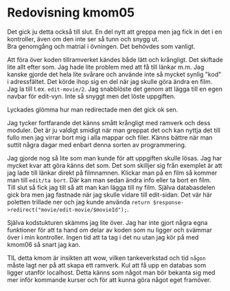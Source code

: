 ---
---
Redovisning kmom05
=========================

Det gick ju detta också till slut. En del nytt att greppa men jag fick in det i en kontroller, även om den inte ser så tunn och snygg ut.  
Bra genomgång och matrial i övningen. Det behövdes som vanligt.

Att föra över koden tillramverket kändes både lätt och krångligt. Det skiftade lite allt efter som. Jag hade lite problem med att få till länkar m.m. Jag kanske gjorde det hela lite svårare och använde inte så mycket synlig "kod" i adressfältet. Det körde ihop sig en del när jag skulle göra ändra en film. Jag la till t.ex. `edit-movie/2`. Jag snabblöste det genom att lägga till en egen navbar för edit-vyn. Inte så snyggt men det löste uppgiften.

Lyckades glömma hur man redirectade men det gick ok sen.

Jag tycker fortfarande det känns smått krångligt med ramverk och dess moduler. Det är ju valdigt smidigt när man greppat det och kan nyttja det till fullo men jag virrar bort mig i alla mappar och filer. Känns bättre när man suttit några dagar med enbart denna sorten av programmering.

Jag gjorde nog så lite som man kunde för att uppgiften skulle lösas. Jag har mycket kvar att göra känns det som. Det som skilljer sig från exemplet är att jag lade till länkar direkt på filmnamnen. Klickar man på en film så kommer man till `edit/ta bort`. Där kan man sedan ändra info eller ta bort en film.  
Till slut så fick jag till så att man kan lägga till ny film. Själva databasdelen gick bra men jag fastnade när jag skulle vidare till edit-sidan. Det vär här poletten trillade ner och jag kunde använda `return $response->redirect("movie/edit-movie/$movieId");`.

Själva kodstukturen skämms jag lite över. Jag har inte gjort några egna funktioner för att ta hand om delar av koden som nu ligger och svämmar över i min kontroller. Ingen tid att ta tag i det nu utan jag kör på med kmom06 så snart jag kan.

TIL detta kmom är insikten att wow, vilken tankeverkstad och tid `någon` måste lagt ner på att skapa ett ramverk. Kul att få upp en databas som ligger utanför localhost. Detta känns som något man bör bekanta sig med mer inför kommande kurser och för att kunna göra något eget framöver.
